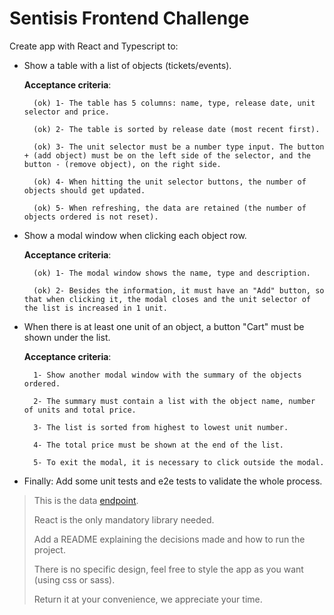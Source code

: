 # Sentisis Frontend Challenge

Create app with React and Typescript to:

- Show a table with a list of objects (tickets/events).

  **Acceptance criteria**:

        (ok) 1- The table has 5 columns: name, type, release date, unit selector and price.

        (ok) 2- The table is sorted by release date (most recent first).

        (ok) 3- The unit selector must be a number type input. The button + (add object) must be on the left side of the selector, and the button - (remove object), on the right side.

        (ok) 4- When hitting the unit selector buttons, the number of objects should get updated.

        (ok) 5- When refreshing, the data are retained (the number of objects ordered is not reset).

- Show a modal window when clicking each object row.

  **Acceptance criteria**:

        (ok) 1- The modal window shows the name, type and description.

        (ok) 2- Besides the information, it must have an "Add" button, so that when clicking it, the modal closes and the unit selector of the list is increased in 1 unit.

- When there is at least one unit of an object, a button "Cart" must be shown under the list.

  **Acceptance criteria**:

        1- Show another modal window with the summary of the objects ordered.

        2- The summary must contain a list with the object name, number of units and total price.

        3- The list is sorted from highest to lowest unit number.

        4- The total price must be shown at the end of the list.

        5- To exit the modal, it is necessary to click outside the modal.

- Finally: Add some unit tests and e2e tests to validate the whole process.

> This is the data [endpoint](https://my-json-server.typicode.com/davidan90/demo/tickets).
>
> React is the only mandatory library needed.
>
> Add a README explaining the decisions made and how to run the project.
>
> There is no specific design, feel free to style the app as you want (using css or sass).
>
> Return it at your convenience, we appreciate your time.

